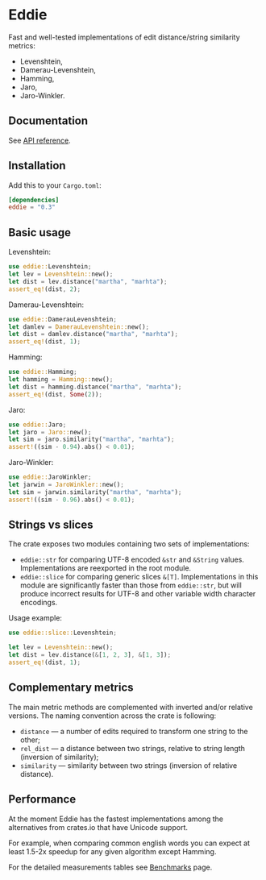 # Eddie

Fast and well-tested implementations of edit distance/string similarity metrics:
- Levenshtein,
- Damerau-Levenshtein,
- Hamming,
- Jaro,
- Jaro-Winkler.


## Documentation

See [API reference][1].

[1]: https://docs.rs/eddie/


## Installation

Add this to your `Cargo.toml`:
```toml
[dependencies]
eddie = "0.3"
```


## Basic usage

Levenshtein:
```rust
use eddie::Levenshtein;
let lev = Levenshtein::new();
let dist = lev.distance("martha", "marhta");
assert_eq!(dist, 2);
```

Damerau-Levenshtein:
```rust
use eddie::DamerauLevenshtein;
let damlev = DamerauLevenshtein::new();
let dist = damlev.distance("martha", "marhta");
assert_eq!(dist, 1);
```

Hamming:
```rust
use eddie::Hamming;
let hamming = Hamming::new();
let dist = hamming.distance("martha", "marhta");
assert_eq!(dist, Some(2));
```

Jaro:
```rust
use eddie::Jaro;
let jaro = Jaro::new();
let sim = jaro.similarity("martha", "marhta");
assert!((sim - 0.94).abs() < 0.01);
```

Jaro-Winkler:
```rust
use eddie::JaroWinkler;
let jarwin = JaroWinkler::new();
let sim = jarwin.similarity("martha", "marhta");
assert!((sim - 0.96).abs() < 0.01);
```


## Strings vs slices

The crate exposes two modules containing two sets of implementations:
- `eddie::str` for comparing UTF-8 encoded `&str` and `&String` values.
  Implementations are reexported in the root module.
- `eddie::slice` for comparing generic slices `&[T]`.
  Implementations in this module are significantly faster than those from `eddie::str`,
  but will produce incorrect results for UTF-8 and other variable width character encodings.

Usage example:

```rust
use eddie::slice::Levenshtein;

let lev = Levenshtein::new();
let dist = lev.distance(&[1, 2, 3], &[1, 3]);
assert_eq!(dist, 1);
```

[2]: https://doc.rust-lang.org/std/primitive.char.html


## Complementary metrics

The main metric methods are complemented with inverted and/or relative versions.
The naming convention across the crate is following:
- `distance` — a number of edits required to transform one string to the other;
- `rel_dist` — a distance between two strings, relative to string length (inversion of similarity);
- `similarity` — similarity between two strings (inversion of relative distance).


## Performance

At the moment Eddie has the fastest implementations among the alternatives from crates.io that have Unicode support.

For example, when comparing common english words you can expect at least 1.5-2x speedup for any given algorithm except Hamming.

For the detailed measurements tables see [Benchmarks][3] page.

[3]: http://github.com/thaumant/eddie/tree/master/benchmarks.md